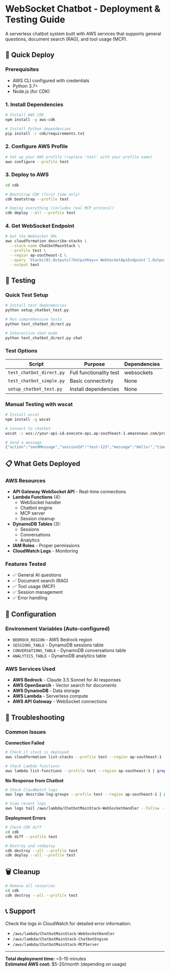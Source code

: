 # WebSocket Chatbot - Deployment & Testing Guide

A serverless chatbot system built with AWS services that supports general questions, document search (RAG), and tool usage (MCP).

## 🚀 Quick Deploy

### Prerequisites
- AWS CLI configured with credentials
- Python 3.7+
- Node.js (for CDK)

### 1. Install Dependencies
```bash
# Install AWS CDK
npm install -g aws-cdk

# Install Python dependencies
pip install -r cdk/requirements.txt
```

### 2. Configure AWS Profile
```bash
# Set up your AWS profile (replace 'test' with your profile name)
aws configure --profile test
```

### 3. Deploy to AWS
```bash
cd cdk

# Bootstrap CDK (first time only)
cdk bootstrap --profile test

# Deploy everything (includes real MCP protocol)
cdk deploy --all --profile test
```

### 4. Get WebSocket Endpoint
```bash
# Get the WebSocket URL
aws cloudformation describe-stacks \
  --stack-name ChatbotMainStack \
  --profile test \
  --region ap-southeast-1 \
  --query 'Stacks[0].Outputs[?OutputKey==`WebSocketApiEndpoint`].OutputValue' \
  --output text
```

## 🧪 Testing

### Quick Test Setup
```bash
# Install test dependencies
python setup_chatbot_test.py

# Run comprehensive tests
python test_chatbot_direct.py

# Interactive chat mode
python test_chatbot_direct.py chat
```

### Test Options

| Script | Purpose | Dependencies |
|--------|---------|--------------|
| `test_chatbot_direct.py` | Full functionality test | websockets |
| `test_chatbot_simple.py` | Basic connectivity | None |
| `setup_chatbot_test.py` | Install dependencies | None |

### Manual Testing with wscat
```bash
# Install wscat
npm install -g wscat

# Connect to chatbot
wscat -c wss://your-api-id.execute-api.ap-southeast-1.amazonaws.com/prod

# Send a message
{"action":"sendMessage","sessionId":"test-123","message":"Hello!","timestamp":"2025-01-03T10:30:00.000Z"}
```

## 📋 What Gets Deployed

### AWS Resources
- **API Gateway WebSocket API** - Real-time connections
- **Lambda Functions** (4):
  - WebSocket handler
  - Chatbot engine  
  - MCP server
  - Session cleanup
- **DynamoDB Tables** (3):
  - Sessions
  - Conversations
  - Analytics
- **IAM Roles** - Proper permissions
- **CloudWatch Logs** - Monitoring

### Features Tested
- ✅ General AI questions
- ✅ Document search (RAG)
- ✅ Tool usage (MCP)
- ✅ Session management
- ✅ Error handling

## 🔧 Configuration

### Environment Variables (Auto-configured)
- `BEDROCK_REGION` - AWS Bedrock region
- `SESSIONS_TABLE` - DynamoDB sessions table
- `CONVERSATIONS_TABLE` - DynamoDB conversations table
- `ANALYTICS_TABLE` - DynamoDB analytics table

### AWS Services Used
- **AWS Bedrock** - Claude 3.5 Sonnet for AI responses
- **AWS OpenSearch** - Vector search for documents
- **AWS DynamoDB** - Data storage
- **AWS Lambda** - Serverless compute
- **AWS API Gateway** - WebSocket connections

## 🐛 Troubleshooting

### Common Issues

**Connection Failed**
```bash
# Check if stack is deployed
aws cloudformation list-stacks --profile test --region ap-southeast-1

# Check Lambda functions
aws lambda list-functions --profile test --region ap-southeast-1 | grep -i chatbot
```

**No Response from Chatbot**
```bash
# Check CloudWatch logs
aws logs describe-log-groups --profile test --region ap-southeast-1 | grep chatbot

# View recent logs
aws logs tail /aws/lambda/ChatbotMainStack-WebSocketHandler --follow --profile test --region ap-southeast-1
```

**Deployment Errors**
```bash
# Check CDK diff
cd cdk
cdk diff --profile test

# Destroy and redeploy
cdk destroy --all --profile test
cdk deploy --all --profile test
```

## 🗑️ Cleanup

```bash
# Remove all resources
cd cdk
cdk destroy --all --profile test
```

## 📞 Support

Check the logs in CloudWatch for detailed error information:
- `/aws/lambda/ChatbotMainStack-WebSocketHandler`
- `/aws/lambda/ChatbotMainStack-ChatbotEngine`
- `/aws/lambda/ChatbotMainStack-MCPServer`

---

**Total deployment time:** ~5-10 minutes  
**Estimated AWS cost:** $5-20/month (depending on usage)